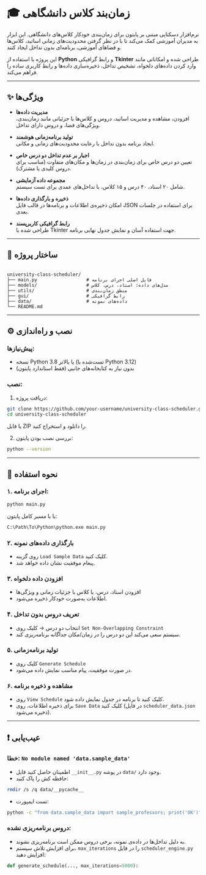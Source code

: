 
# 🎓 زمان‌بند کلاس دانشگاهی

نرم‌افزار دسکتاپی مبتنی بر پایتون برای زمان‌بندی خودکار کلاس‌های دانشگاهی. این ابزار به مدیران آموزشی کمک می‌کند تا با در نظر گرفتن محدودیت‌های زمانی اساتید، کلاس‌ها و فضاهای آموزشی، برنامه‌ای بدون تداخل ایجاد کنند.

این پروژه با استفاده از **Python** و رابط گرافیکی **Tkinter** طراحی شده و امکاناتی مانند وارد کردن داده‌های دلخواه، تشخیص تداخل، ذخیره‌سازی داده‌ها و رابط کاربری ساده را فراهم می‌کند.

---

## ✨ ویژگی‌ها

- **مدیریت داده‌ها**  
  افزودن، مشاهده و مدیریت اساتید، دروس و کلاس‌ها با جزئیاتی مانند زمان‌بندی، ویژگی‌های فضا، و دروس دارای تداخل.

- **تولید برنامه‌زمانی هوشمند**  
  ایجاد برنامه بدون تداخل با رعایت محدودیت‌های زمانی و مکانی.

- **اجبار بر عدم تداخل دو درس خاص**  
  تعیین دو درس خاص برای زمان‌بندی در زمان‌ها و مکان‌های متفاوت (مناسب برای دروس کلیدی یا مشترک).

- **مجموعه داده آزمایشی**  
  شامل ۲۰ استاد، ۴۰ درس و ۱۵ کلاس، با تداخل‌های عمدی برای تست سیستم.

- **ذخیره و بارگذاری داده‌ها**  
  امکان ذخیره‌ی اطلاعات و برنامه‌ها در قالب فایل JSON برای استفاده در جلسات بعدی.

- **رابط گرافیکی کاربرپسند**  
  طراحی شده با Tkinter جهت استفاده آسان و نمایش جدول نهایی برنامه.

---

## 🧩 ساختار پروژه

```

university-class-scheduler/
├── main.py                  # فایل اصلی اجرای برنامه
├── models/                  # مدل‌های داده: استاد، درس، کلاس
├── utils/                   # منطق زمان‌بندی
├── gui/                     # رابط گرافیکی
├── data/                    # داده‌های نمونه
└── README.md

````

---

## ⚙️ نصب و راه‌اندازی

### پیش‌نیازها:

- نسخه Python 3.8 یا بالاتر (تست‌شده با Python 3.12)
- بدون نیاز به کتابخانه‌های جانبی (فقط استاندارد پایتون)

### نصب:

1. دریافت پروژه:

```bash
git clone https://github.com/your-username/university-class-scheduler.git
cd university-class-scheduler
````

یا فایل ZIP را دانلود و استخراج کنید.

2. بررسی نصب بودن پایتون:

```bash
python --version
```

---

## 📌 نحوه استفاده

### ۱. اجرای برنامه:

```bash
python main.py
```

یا با مسیر کامل پایتون:

```bash
C:\Path\To\Python\python.exe main.py
```

### ۲. بارگذاری داده‌های نمونه

* روی گزینه `Load Sample Data` کلیک کنید.
* پیغام موفقیت نشان داده خواهد شد.

### ۳. افزودن داده دلخواه

* افزودن استاد، درس، یا کلاس با جزئیات زمانی و ویژگی‌ها
* اطلاعات به‌صورت خودکار ذخیره می‌شود.

### ۴. تعریف دروس بدون تداخل

* انتخاب دو درس → کلیک روی `Set Non-Overlapping Constraint`
* سیستم سعی می‌کند این دو درس را در زمان/مکان جداگانه برنامه‌ریزی کند.

### ۵. تولید برنامه‌زمانی

* کلیک روی `Generate Schedule`
* در صورت موفقیت، پیام مناسب نمایش داده می‌شود.

### ۶. مشاهده و ذخیره برنامه

* روی `View Schedule` کلیک کنید تا برنامه در جدول نمایش داده شود.
* برای ذخیره اطلاعات، روی `Save Data` کلیک کنید (در فایل `scheduler_data.json` ذخیره می‌شود).

---

## ❗️ عیب‌یابی

### خطا: `No module named 'data.sample_data'`

* اطمینان حاصل کنید فایل `__init__.py` در پوشه `data/` وجود دارد.
* حافظه کش را پاک کنید:

```bash
rmdir /s /q data/__pycache__
```

* تست ایمپورت:

```bash
python -c "from data.sample_data import sample_professors; print('OK')"
```

### دروس برنامه‌ریزی نشده:

* به دلیل تداخل‌ها در داده‌ی نمونه، برخی دروس ممکن است برنامه‌ریزی نشوند.
* برای افزایش تلاش سیستم، `max_iterations` را در فایل `scheduler_engine.py` افزایش دهید:

```python
def generate_schedule(..., max_iterations=5000):
```
